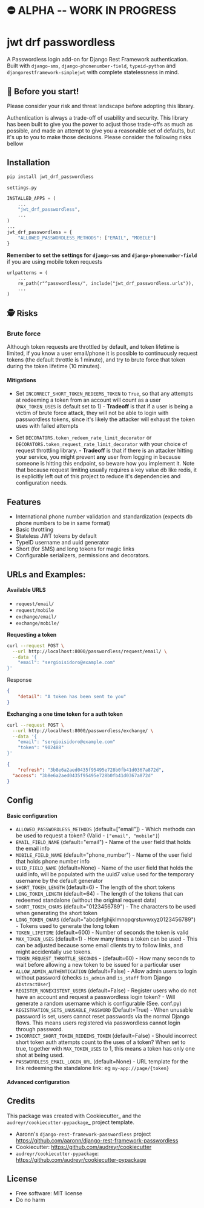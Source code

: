 # **⛔️ ALPHA -- WORK IN PROGRESS**

# jwt drf passwordless
A Passwordless login add-on for Django Rest Framework authentication. Built with `django-sms`, `django-phonenumber-field`, `typeid-python` and `djangorestframework-simplejwt` with complete statelessness in mind.

## 🔑 Before you start!
Please consider your risk and threat landscape before adopting this library. 

Authentication is always a trade-off of usability and security. This library has been built to give you the power to adjust those trade-offs as much as possible, and made an attempt to give you a reasonable set of defaults, but it's up to you to make those decisions. Please consider the following risks bellow 

## Installation 
```.sh
pip install jwt_drf_passwordless
```

`settings.py`
```.py
INSTALLED_APPS = (
    ...
    "jwt_drf_passwordless",
    ...
)
...
jwt_drf_passwordless = {
    "ALLOWED_PASSWORDLESS_METHODS": ["EMAIL", "MOBILE"]
}
```
**Remember to set the settings for `django-sms` and `django-phonenumber-field`** if you are using mobile token requests

```
urlpatterns = (
    ...
    re_path(r"^passwordless/", include("jwt_drf_passwordless.urls")),
    ...
)
```

## 🕵️ Risks 
### Brute force
Although token requests are throttled by default, and token lifetime is limited, if you know a user email/phone it is possible to continuously request tokens (the default throttle is 1 minute), and try to brute force that token during the token lifetime (10 minutes).

#### Mitigations
* Set `INCORRECT_SHORT_TOKEN_REDEEMS_TOKEN` to `True`, so that any attempts at redeeming a token from an account will count as a user (`MAX_TOKEN_USES` is default set to 1) - **Tradeoff** is that if a user is being a victim of brute force attack, they will not be able to login with passwordless tokens, since it's likely the attacker will exhaust the token uses with failed attempts 

* Set `DECORATORS.token_redeem_rate_limit_decorator` or `DECORATORS.token_request_rate_limit_decorator` with your choice of request throttling library. - **Tradeoff** is that if there is an attacker hitting your service, you might prevent **any** user from logging in because someone is hitting this endpoint, so beware how you implement it. Note that because request limiting usually requires a key value db like redis, it is explicitly left out of this project to reduce it's dependencies and configuration needs.

## Features
* International phone number validation and standardization (expects db phone numbers to be in same format)
* Basic throttling
* Stateless JWT tokens by default
* TypeID username and uuid generator
* Short (for SMS) and long tokens for magic links
* Configurable serializers, permissions and decorators.

## URLs and Examples:

#### Available URLS
* `request/email/`
* `request/mobile`
* `exchange/email/`
* `exchange/mobile/`

**Requesting a token**
```.sh
curl --request POST \
  --url http://localhost:8000/passwordless/request/email/ \
  --data '{
	"email": "sergioisidoro@example.com"
}'
```
Response
```.json
{
	"detail": "A token has been sent to you"
}
```

**Exchanging a one time token for a auth token**
```.sh
curl --request POST \
  --url http://localhost:8000/passwordless/exchange/ \
  --data '{
	"email": "sergioisidoro@example.com"
	"token": "902488"
}'
```
```.json
{
	"refresh": "3b8e6a2aed0435f95495e728b0fb41d0367a872d",
  "access": "3b8e6a2aed0435f95495e728b0fb41d0367a872d"
}
```

## Config

#### Basic configuration

* `ALLOWED_PASSWORDLESS_METHODS` (default=["email"]) - Which methods can be used to request a token? (Valid - `["email", "mobile"]`)
* `EMAIL_FIELD_NAME` (default="email") - Name of the user field that holds the email info
* `MOBILE_FIELD_NAME` (default="phone_number") - Name of the user field that holds phone number info
* `UUID_FIELD_NAME` (default=None) - Name of the user field that holds the uuid info, will be populated with the uuid7 value used for the temporary username by the default generator
* `SHORT_TOKEN_LENGTH` (default=6) - The length of the short tokens
* `LONG_TOKEN_LENGTH` (default=64) - The length of the tokens that can redeemed standalone (without the original request data)
* `SHORT_TOKEN_CHARS` (default="0123456789") - The characters to be used when generating the short token
* `LONG_TOKEN_CHARS` (default="abcdefghijklmnopqrstuvwxyz0123456789") - Tokens used to generate the long token
* `TOKEN_LIFETIME` (default=600) - Number of seconds the token is valid
* `MAX_TOKEN_USES` (default=1) - How many times a token can be used - This can be adjusted because some email clients try to follow links, and might accidentally use tokens.
* `TOKEN_REQUEST_THROTTLE_SECONDS` - (default=60) - How many seconds to wait before allowing a new token to be issued for a particular user
* `ALLOW_ADMIN_AUTHENTICATION` (default=False) - Allow admin users to login without password (checks `is_admin` and `is_staff` from Django `AbstractUser`)
* `REGISTER_NONEXISTENT_USERS` (default=False) - Register users who do not have an account and request a passwordless login token? - Will generate a random username which is configurable (See. conf.py)
* `REGISTRATION_SETS_UNUSABLE_PASSWORD` (Default=True) - When unusable password is set, users cannot reset passwords via the normal Django flows. This means users registered via passwordless cannot login through password.
* `INCORRECT_SHORT_TOKEN_REDEEMS_TOKEN` (default=False) - Should incorrect short token auth attempts count to the uses of a token? When set to true, together with `MAX_TOKEN_USES` to 1, this means a token has only one shot at being used.
* `PASSWORDLESS_EMAIL_LOGIN_URL` (default=None) - URL template for the link redeeming the standalone link: eg `my-app://page/{token}`
  
#### Advanced configuration



## Credits
This package was created with Cookiecutter_ and the `audreyr/cookiecutter-pypackage`_ project template.

* Aaronn's `django-rest-framework-passwordless` project https://github.com/aaronn/django-rest-framework-passwordless
* Cookiecutter: https://github.com/audreyr/cookiecutter
* `audreyr/cookiecutter-pypackage`: https://github.com/audreyr/cookiecutter-pypackage

## License
* Free software: MIT license
* Do no harm
